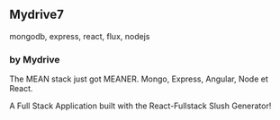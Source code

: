 ## Mydrive7 ##

mongodb, express, react, flux, nodejs

### by Mydrive ###


The MEAN stack just got MEANER. Mongo, Express, Angular, Node et React.

A Full Stack Application built with the React-Fullstack Slush Generator!

